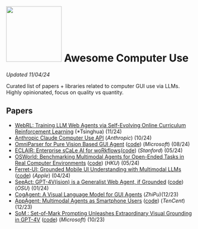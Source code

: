 # <img src="https://github.com/user-attachments/assets/d167261f-b73f-42af-bddf-0ec2ed1b21d9" height="150"/> Awesome Computer Use 
*Updated 11/04/24*

Curated list of papers + libraries related to computer GUI use via LLMs.\
Highly opinionated, focus on quality vs quantity.


## Papers
* [WebRL: Training LLM Web Agents via Self-Evolving Online Curriculum Reinforcement Learning](https://arxiv.org/html/2411.02337v1) (*Tsinghua) (11/24)
* [Anthropic Claude Computer Use API](https://docs.anthropic.com/en/docs/build-with-claude/computer-use) (*Anthropic*) (10/24)
* [OmniParser for Pure Vision Based GUI Agent](https://microsoft.github.io/OmniParser/) ([code](https://github.com/microsoft/OmniParser)) (*Microsoft*) (08/24)
* [ECLAIR: Enterprise sCaLe AI for woRkflows](https://hazyresearch.stanford.edu/blog/2024-05-18-eclair)([code](https://github.com/HazyResearch/eclair-agents)) (*Stanford*) (05/24)
* [OSWorld: Benchmarking Multimodal Agents for Open-Ended Tasks in Real Computer Environments](https://os-world.github.io/) ([code](https://github.com/xlang-ai/OSWorld)) (*HKU*) (05/24)
* [Ferret-UI: Grounded Mobile UI Understanding with Multimodal LLMs](https://arxiv.org/abs/2404.05719) ([code](https://github.com/apple/ml-ferret/tree/main/ferretui)) (*Apple*) (04/24)
* [SeeAct: GPT-4V(ision) is a Generalist Web Agent, if Grounded](https://osu-nlp-group.github.io/SeeAct/) ([code](https://github.com/OSU-NLP-Group/SeeAct)) (*OSU*) (01/24)
* [CogAgent: A Visual Language Model for GUI Agents](https://github.com/THUDM/CogVLM2) (*ZhiPu*)(12/23)
* [AppAgent: Multimodal Agents as Smartphone Users](https://appagent-official.github.io/) ([code](https://github.com/mnotgod96/AppAgent)) (*TenCent*) (12/23)
* [SoM : Set-of-Mark Prompting Unleashes Extraordinary Visual Grounding in GPT-4V](https://som-gpt4v.github.io/) ([code](https://github.com/microsoft/SoM)) (*Microsoft*) (10/23)
